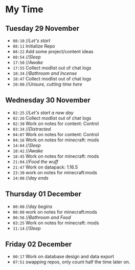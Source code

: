 # My Time

## Tuesday 29 November

- `08:10` //_Let's start_
- `08:11` Initialize Repo
- `08:22` Add some project/content ideas
- `08:54` //_Sleep_
- `17:50` //_Awake_
- `17:55` Collect modlist out of chat logs
- `18:34` //_Bathroom and Incense_
- `18:47` Collect modlist out of chat logs
- `20:00` //_Unsure, cutting time here_

## Wednesday 30 November

- `02:25` //_Let's start a new day_
- `02:26` Collect modlist out of chat logs
- `02:30` Work on notes for content: Control
- `03:34` //_Distracted_
- `04:07` Work on notes for content: Control
- `04:16` Work on notes for minecraft: mods
- `14:04` //_Sleep_
- `18:42` //_Awake_
- `18:45` Work on notes for minecraft: mods
- `21:04` //_Food the wuff_
- `21:47` Work on datapack: 1.16.5
- `23:30` work on notes for minecraft:mods
- `24:00` //_day ends_

## Thursday 01 December

- `00:00` //_day begins_
- `00:00` work on notes for minecraft:mods
- `00:56` //_Bathroom and Food_
- `03:25` Work on notes for minecraft: mods
- `11:14` //_Sleep_

## Friday 02 December

- `00:17` Work on database design and data export
- `07:51` swapping repos, only count half the time later on.